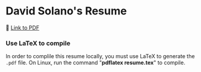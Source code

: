 # David Solano's Resume

:page_with_curl: [Link to PDF](https://github.com/JustinStitt/resume/blob/master/master_resume.pdf)

### Use LaTeX to compile

In order to complile this resume locally, you must use LaTeX to generate the `.pdf` file. On Linux, run the command "**pdflatex resume.tex**" to compile.
